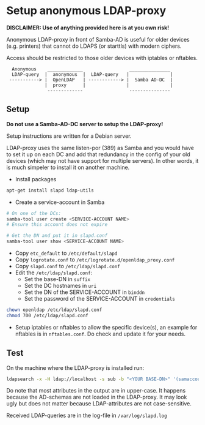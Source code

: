 # Setup anonymous LDAP-proxy

**DISCLAIMER: Use of anything provided here is at you own risk!**

Anonymous LDAP-proxy in front of Samba-AD is useful for older devices (e.g. printers) that cannot do LDAPS (or starttls) with modern ciphers.

Access should be restricted to those older devices with iptables or nftables.

```text
  Anonymous    _____________                 _______________
  LDAP-query  |  anonymous  |  LDAP-query   |               |
 -----------> |  OpenLDAP   | ------------> |  Samba AD-DC  |
              |  proxy      |               |               |
               -------------                 ---------------
```

## Setup

**Do not use a Samba-AD-DC server to setup the LDAP-proxy!** 

Setup instructions are written for a Debian server.

LDAP-proxy uses the same listen-por (389) as Samba and you would have to set it up on each DC and add that redundancy in 
the config of your old devices (which may not have support for multiple servers). In other words, it is much simpeler to 
install it on another machine. 

- Install packages

```bash
apt-get install slapd ldap-utils
```

- Create a service-account in Samba

```bash
# On one of the DCs:
samba-tool user create <SERVICE-ACCOUNT NAME>
# Ensure this account does not expire

# Get the DN and put it in slapd.conf
samba-tool user show <SERVICE-ACCOUNT NAME>
```

- Copy `etc_default` to `/etc/default/slapd`
- Copy `logrotate.conf` to `/etc/logrotate.d/openldap_proxy.conf`
- Copy `slapd.conf` to `/etc/ldap/slapd.conf`
- Edit the `/etc/ldap/slapd.conf`:
  - Set the base-DN in `suffix`
  - Set the DC hostnames in `uri`
  - Set the DN of the SERVICE-ACCOUNT in `binddn`
  - Set the password of the SERVICE-ACCOUNT in `credentials`

```bash
chown openldap /etc/ldap/slapd.conf
chmod 700 /etc/ldap/slapd.conf
```

- Setup iptables or nftables to allow the specific device(s), an example for nftables is in `nftables.conf`. 
  Do check and update it for your needs.

## Test

On the machine where the LDAP-proxy is installed run:

```bash
ldapsearch -x -H ldap://localhost -s sub -b "<YOUR BASE-DN>" '(samaccountname=<SERVICE-ACCOUNT NAME>)'
```

Do note that most attributes in the output are in upper-case. 
It happens because the AD-schemas are not loaded in the LDAP-proxy. 
It may look ugly but does not matter because LDAP-attributes are not case-sensitive.

Received LDAP-queries are in the log-file in `/var/log/slapd.log`
